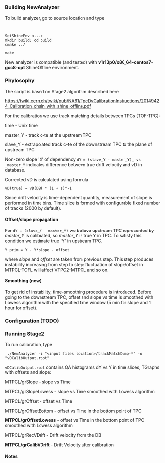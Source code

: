 

### Building NewAnalyzer

To build analyzer, go to source location and type

```


SetShineEnv <...>
mkdir build; cd build
cmake ../

make
```

New analyzer is compatible (and tested) with
**v1r13p0/x86_64-centos7-gcc8-opt** ShineOffline environment.


### Phylosophy

The script is based on Stage2 algorithm described here

https://twiki.cern.ch/twiki/pub/NA61/TpcDvCalibrationInstructions/20149424_Calibration_chain_with_shine_offline.pdf

For the calibration we use track matching details between TPCs
(TOF-TPC):

time - Unix time

master_Y - track c-te at the upstream TPC

slave_Y - extrapolated track c-te of the downstream TPC to the plane of
upstream TPC


Non-zero slope '_S_' of dependency `dY = (slave_Y - master_Y)_ vs
_master_Y` indicates difference between true drift velocity and vD in
database.

Corrected vD is calculated using formula

``` 
vD(true) = vD(DB) * (1 + s)^-1
```

Since drift velocity is time-dependent quantity, measurement of slope is
performed in time bins. Time slice is formed with configurable fixed
number of tracks (2000 by default).

#### Offset/slope propagation

For `dY = (slave_Y - master_Y)` we believe upstream TPC represented by
_master_Y_ is calibrated, so _master_Y_ is true Y in TPC. To satisfy
this condition we estimate true 'Y' in upstream TPC.

```
Y_prim = Y - Y*slope - offset
```

where _slope_ and _offset_ are taken from previous step. This step
produces instability increasing from step to step: fluctuation of
slope/offset in MTPCL-TOFL will affect VTPC2-MTPCL and so on.

#### Smoothing (new)

To get rid of instability, time-smoothing procedure is introduced.
Before going to the downstream TPC, offset and slope vs time is smoothed
with Lowess algorithm with the specified time window (5 min for slope
and 1 hour for offset).


### Configuration (TODO)


### Running Stage2

To run calibration, type

` ./NewAnalyzer -i "<input files location>/trackMatchDump-*" -o
"vDCalibOutput.root"`

`vDCalibOutput.root` contains QA histograms dY vs Y in time slices,
TGraphs with offsets and slope:

MTPCL/grSlope - slope vs Time

MTPCL/grSlopeLowess - slope vs Time smoothed with Lowess algorithm

MTPCL/grOffset - offset vs Time

MTPCL/grOffsetBottom - offset vs Time in the bottom point of TPC

**MTPCL/grOffsetLowess** - offset vs Time in the bottom point of TPC
smoothed with Lowess algorithm

MTPCL/grRecVDrift - Drift velocity from the DB

**MTPCL/grCalibVDrift** - Drift Velocity after calibration

#### Notes









